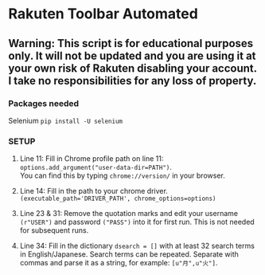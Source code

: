 # Rakuten Toolbar Automated

## Warning: This script is for educational purposes only. It will not be updated and you are using it at your own risk of Rakuten disabling your account. I take no responsibilities for any loss of property. 

### Packages needed
Selenium `pip install -U selenium`

### SETUP
1. Line 11: Fill in Chrome profile path on line 11: `options.add_argument("user-data-dir=PATH")`.     
You can find this by typing `chrome://version/` in your browser.

2. Line 14: Fill in the path to your chrome driver. `(executable_path='DRIVER_PATH', chrome_options=options)`

3. Line 23 & 31: Remove the quotation marks and edit your username `(r"USER")` and password `("PASS")` into it for first run. This is not needed for subsequent runs.

4. Line 34: Fill in the dictionary `dsearch = []` with at least 32 search terms in English/Japanese. Search terms can be repeated. Separate with commas and parse it as a string, for example: `[u"月",u"火"]`.

